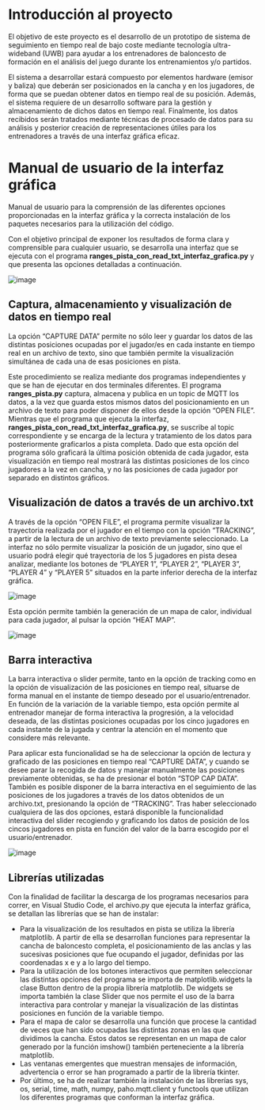 # Introducción al proyecto
El objetivo de este proyecto es el desarrollo de un prototipo de sistema de seguimiento en tiempo real de bajo coste mediante tecnología ultra-wideband (UWB) para ayudar a los entrenadores de baloncesto de formación en el análisis del juego durante los entrenamientos y/o partidos.

El sistema a desarrollar estará compuesto por elementos hardware (emisor y baliza) que deberán ser posicionados en la cancha y en los jugadores, de forma que se puedan obtener datos en tiempo real de su posición. Además, el sistema requiere de un desarrollo software para la gestión y almacenamiento de dichos datos en tiempo real. Finalmente, los datos recibidos serán tratados mediante técnicas de procesado de datos para su análisis y posterior creación de representaciones útiles para los entrenadores a través de una interfaz gráfica eficaz.

# Manual de usuario de la interfaz gráfica
Manual de usuario para la comprensión de las diferentes opciones proporcionadas en la interfaz gráfica y la correcta instalación de los paquetes necesarios para la utilización del código.

Con el objetivo principal de exponer los resultados de forma clara y comprensible para cualquier usuario, se desarrolla una interfaz que se ejecuta con el programa **ranges_pista_con_read_txt_interfaz_grafica.py** y que presenta las opciones detalladas a continuación.

![image](https://github.com/GII/TFG_Carlos_Pena/assets/119660695/d0d59579-81f8-4146-a5ec-51257da96187)

## Captura, almacenamiento y visualización de datos en tiempo real
La opción “CAPTURE DATA” permite no sólo leer y guardar los datos de las distintas posiciones ocupadas por el jugador/es en cada instante en tiempo real en un archivo de texto, sino que también permite la visualización simultánea de cada una de esas posiciones en pista.

Este procedimiento se realiza mediante dos programas independientes y que se han de ejecutar en dos terminales diferentes. El programa **ranges_pista.py** captura, almacena y publica en un topic de MQTT los datos, a la vez que guarda estos mismos datos del posicionamiento en un archivo de texto para poder disponer de ellos desde la opción “OPEN FILE”. Mientras que el programa que ejecuta la interfaz, **ranges_pista_con_read_txt_interfaz_grafica.py**, se suscribe al topic correspondiente y se encarga de la lectura y tratamiento de los datos para posteriormente graficarlos a pista completa. Dado que esta opción del programa sólo graficará la última posición obtenida de cada jugador, esta visualización en tiempo real mostrará las distintas posiciones de los cinco jugadores a la vez en cancha, y no las posiciones de cada jugador por separado en distintos gráficos.

## Visualización de datos a través de un archivo.txt
A través de la opción “OPEN FILE”, el programa permite visualizar la trayectoria realizada por el jugador en el tiempo con la opción “TRACKING”, a partir de la lectura de un archivo de texto previamente seleccionado. La interfaz no sólo permite visualizar la posición de un jugador, sino que el usuario podrá elegir qué trayectoria de los 5 jugadores en pista desea analizar, mediante los botones de “PLAYER 1”, “PLAYER 2”, “PLAYER 3”,  “PLAYER 4” y “PLAYER 5” situados en la parte inferior derecha de la interfaz gráfica.

![image](https://github.com/GII/TFG_Carlos_Pena/assets/119660695/708ebb6a-a76a-4d72-9b38-10c7d9aa2fbc)

Esta opción permite también la generación de un mapa de calor, individual para cada jugador, al pulsar la opción “HEAT MAP”.

![image](https://github.com/GII/TFG_Carlos_Pena/assets/119660695/73fd456e-cfc5-4fa3-b15b-7f16b99458e4)

## Barra interactiva
La barra interactiva o slider permite, tanto en la opción de tracking como en la opción de visualización de las posiciones en tiempo real, situarse de forma manual en el instante de tiempo deseado por el usuario/entrenador. En función de la variación de la variable tiempo, esta opción permite al entrenador manejar de forma interactiva la progresión, a la velocidad deseada, de las distintas posiciones ocupadas por los cinco jugadores en cada instante de la jugada y centrar la atención en el momento que considere más relevante.

Para aplicar esta funcionalidad se ha de seleccionar la opción de lectura y graficado de las posiciones en tiempo real “CAPTURE DATA”, y cuando se desee parar la recogida de datos y manejar manualmente las posiciones previamente obtenidas, se ha de presionar el botón “STOP CAP DATA”. También es posible disponer de la barra interactiva en el seguimiento de las posiciones de los jugadores a través de los datos obtenidos de un archivo.txt, presionando la opción de “TRACKING”. Tras haber seleccionado cualquiera de las dos opciones, estará disponible la funcionalidad interactiva del slider recogiendo y graficando los datos de posición de los cincos jugadores en pista en función del valor de la barra escogido por el usuario/entrenador.

![image](https://github.com/GII/TFG_Carlos_Pena/assets/119660695/9aec6f3c-ca27-49bc-8322-86fde229fc31)

## Librerías utilizadas
Con la finalidad de facilitar la descarga de los programas necesarios para correr, en Visual Studio Code, el archivo.py que ejecuta la interfaz gráfica, se detallan las librerías que se han de instalar:
- Para la visualización de los resultados en pista se utiliza la librería matplotlib. A partir de ella se desarrollan funciones para representar la cancha de baloncesto completa, el posicionamiento de las anclas y las sucesivas posiciones que fue ocupando el jugador, definidas por las coordenadas x e y a lo largo del tiempo.
- Para la utilización de los botones interactivos que permiten seleccionar las distintas opciones del programa se importa de matplotlib.widgets la clase Button dentro de la propia librería matplotlib. De widgets se importa también la clase Slider que nos permite el uso de la barra interactiva para controlar y manejar la visualización de las distintas posiciones en función de la variable tiempo.
- Para el mapa de calor se desarrolla una función que procese la cantidad de veces que han sido ocupadas las distintas zonas en las que dividimos la cancha. Estos datos se representan en un mapa de calor generado por la función imshow() también perteneciente a la librería matplotlib.
- Las ventanas emergentes que muestran mensajes de información, advertencia o error se han programado a partir de la librería tkinter.
- Por último, se ha de realizar también la instalación de las librerías sys, os, serial, time, math, numpy, paho.mqtt.client y functools que utilizan los diferentes programas que conforman la interfaz gráfica.




